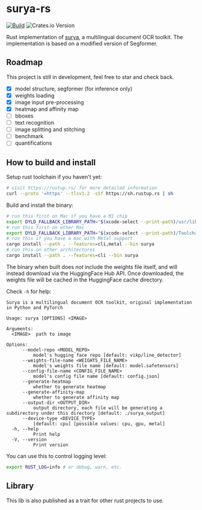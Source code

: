 # surya-rs

[![Build](https://github.com/Jimexist/surya-rs/actions/workflows/builld.yaml/badge.svg)](https://github.com/Jimexist/surya-rs/actions/workflows/builld.yaml)
![Crates.io Version](https://img.shields.io/crates/v/surya)

Rust implementation of [surya][surya], a multilingual document OCR toolkit. The implementation is based on a modified version of Segformer.

## Roadmap

This project is still in development, feel free to star and check back.

- [x] model structure, segformer (for inference only)
- [x] weights loading
- [x] image input pre-processing
- [x] heatmap and affinity map
- [ ] bboxes
- [ ] text recognition
- [ ] image splitting and stitching
- [ ] benchmark
- [ ] quantifications

## How to build and install

Setup rust toolchain if you haven't yet:

```bash
# visit https://rustup.rs/ for more detailed information
curl --proto '=https' --tlsv1.2 -sSf https://sh.rustup.rs | sh
```

Build and install the binary:

```bash
# run this first on Mac if you have a M1 chip
export DYLD_FALLBACK_LIBRARY_PATH="$(xcode-select --print-path)/usr/lib/"
# run this first on other Mac
export DYLD_FALLBACK_LIBRARY_PATH="$(xcode-select --print-path)/Toolchains/XcodeDefault.xctoolchain/"
# run this if you have a mac with Metal support
cargo install --path . --features=cli,metal --bin surya
# run this on other architectures
cargo install --path . --features=cli --bin surya
```

The binary when built does _not_ include the weights file itself, and will instead download via the HuggingFace Hub API. Once downloaded, the weights file will be cached in the HuggingFace cache directory.

Check `-h` for help:

```text
Surya is a multilingual document OCR toolkit, original implementation in Python and PyTorch

Usage: surya [OPTIONS] <IMAGE>

Arguments:
  <IMAGE>  path to image

Options:
      --model-repo <MODEL_REPO>
          model's hugging face repo [default: vikp/line_detector]
      --weights-file-name <WEIGHTS_FILE_NAME>
          model's weights file name [default: model.safetensors]
      --config-file-name <CONFIG_FILE_NAME>
          model's config file name [default: config.json]
      --generate-heatmap
          whether to generate heatmap
      --generate-affinity-map
          whether to generate affinity map
      --output-dir <OUTPUT_DIR>
          output directory, each file will be generating a subdirectory under this directory [default: ./surya_output]
      --device-type <DEVICE_TYPE>
          [default: cpu] [possible values: cpu, gpu, metal]
  -h, --help
          Print help
  -V, --version
          Print version
```

You can use this to control logging level:

```bash
export RUST_LOG=info # or debug, warn, etc.
```

## Library

This lib is also published as a trait for other rust projects to use.

[surya]: https://github.com/VikParuchuri/surya
